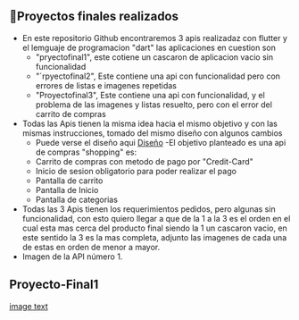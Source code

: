 ## :book:Proyectos finales realizados 
- En este repositorio Github encontraremos 3 apis realizadaz con flutter y el lemguaje de programacion "dart" las aplicaciones en cuestion son
  - "pryectofinal1", este cotiene un cascaron de aplicacion vacio sin funcionalidad
  - "´rpyectofinal2", Este contiene una api con funcionalidad pero con errores de listas e imagenes repetidas
  - "Proyectofinal3", Este contiene una api con funcionalidad, y el problema de las imagenes y listas resuelto, pero con el error del carrito de compras
- Todas las Apis tienen la misma idea hacia el mismo objetivo y con las mismas instrucciones, tomado del mismo diseño con algunos cambios
  - Puede verse el diseño aqui [Diseño](https://www.figma.com/file/Il2tqsNYOOmOND6ozvAYSw/Proyecto_comercio?node-id=0%3A1)
 -El objetivo planteado es una api de compras "shopping" es:
  - Carrito de compras con metodo de pago por "Credit-Card"
  - Inicio de sesion obligatorio para poder realizar el pago
  - Pantalla de carrito
  - Pantalla de Inicio
  - Pantalla de categorias
 - Todas las 3 Apis tienen los requerimientos pedidos, pero algunas sin funcionalidad, con esto quiero llegar a que de la 1 a la 3 es el orden en el cual esta mas cerca del producto final siendo la 1 un cascaron vacio, en este sentido la 3 es la mas completa, adjunto las imagenes de cada una de estas en orden de menor a mayor.
 - Imagen de la API número 1.
 ## Proyecto-Final1
 [image text](https://github.com/felipeQuevedo/Proyecto_final/blob/main/proyectofinal1.jpg)
